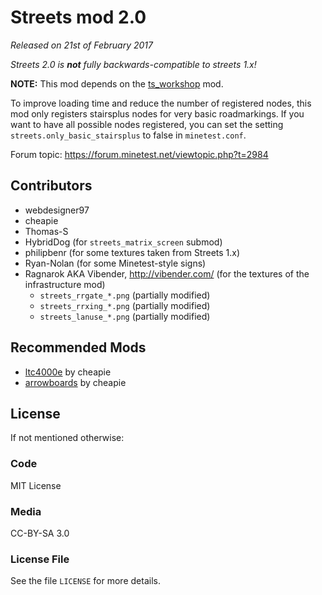 # Streets mod 2.0
_Released on 21st of February 2017_

_Streets 2.0 is **not** fully backwards-compatible to streets 1.x!_

**NOTE:** This mod depends on the [ts_workshop](https://github.com/minetest-mods/ts_workshop) mod.

To improve loading time and reduce the number of registered nodes,
this mod only registers stairsplus nodes for very basic roadmarkings.
If you want to have all possible nodes registered, you can set
the setting `streets.only_basic_stairsplus` to false in `minetest.conf`.

Forum topic: https://forum.minetest.net/viewtopic.php?t=2984

## Contributors

* webdesigner97
* cheapie
* Thomas-S
* HybridDog (for `streets_matrix_screen` submod)
* philipbenr (for some textures taken from Streets 1.x)
* Ryan-Nolan (for some Minetest-style signs)
* Ragnarok AKA Vibender, http://vibender.com/ (for the textures of the infrastructure mod)
  * `streets_rrgate_*.png` (partially modified)
  * `streets_rrxing_*.png` (partially modified)
  * `streets_lanuse_*.png` (partially modified)

## Recommended Mods
* [ltc4000e](https://github.com/cheapie/ltc4000e) by cheapie
* [arrowboards](https://github.com/cheapie/arrowboards) by cheapie

## License
If not mentioned otherwise:

### Code
MIT License

### Media
CC-BY-SA 3.0

### License File
See the file `LICENSE` for more details.
